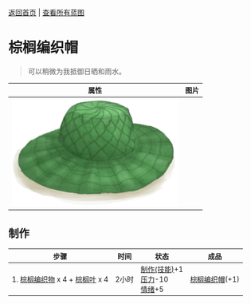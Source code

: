[返回首页](index.md)   |  [查看所有蓝图](blueprint.md)
# 棕榈编织帽  
> 可以稍微为我抵御日晒和雨水。  
  
  属性  |   图片   
 ----  |  ----:   
   |  ![](Sprite/WovenHat.png)   
  
## 制作  
步骤  |  时间  |  状态  |  成品  
----  |  ----  |  ----  |  ----  
1. [棕榈编织物](WeavePalm.md) x 4 + [棕榈叶](PalmFronds.md) x 4  |  2小时  |  [制作(技能)](Skill_Crafting.md)+1<br>[压力](Stress.md)-10<br>[情绪](Morale.md)+5  |  [棕榈编织帽](HatWoven.md)(+1)  
